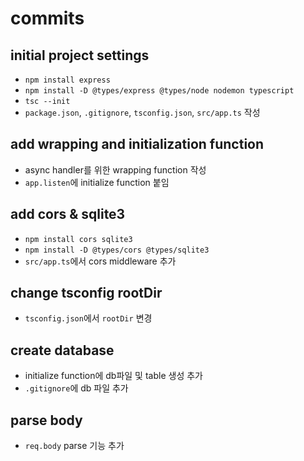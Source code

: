 # commits

## initial project settings

- `npm install express`
- `npm install -D @types/express @types/node nodemon typescript`
- `tsc --init`
- `package.json`, `.gitignore`, `tsconfig.json`, `src/app.ts` 작성

## add wrapping and initialization function

- async handler를 위한 wrapping function 작성
- `app.listen`에 initialize function 붙임

## add cors & sqlite3

- `npm install cors sqlite3`
- `npm install -D @types/cors @types/sqlite3`
- `src/app.ts`에서 cors middleware 추가

## change tsconfig rootDir

- `tsconfig.json`에서 `rootDir` 변경

## create database

- initialize function에 db파일 및 table 생성 추가
- `.gitignore`에 db 파일 추가

## parse body
- `req.body` parse 기능 추가
